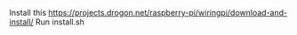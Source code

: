 Install this https://projects.drogon.net/raspberry-pi/wiringpi/download-and-install/
Run install.sh
